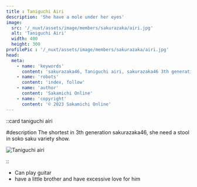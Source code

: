 ```yaml
---
title : Taniguchi Airi
description: 'She have a mole under her eyes'
image:
  src: '/_nuxt/assets/image/members/sakurazaka/airi.jpg'
  alt: 'Taniguchi Airi'
  width: 400
  height: 300
profilePic : '/_nuxt/assets/image/members/sakurazaka/airi.jpg'
head:
  meta:
    - name: 'keywords'
      content: 'sakurazaka46, Taniguchi airi, sakurazaka46 3th generation'
    - name: 'robots'
      content: 'index, follow'
    - name: 'author'
      content: 'Sakamichi Online'
    - name: 'copyright'
      content: '© 2023 Sakamichi Online'
---
```


::card
taniguchi airi

#description
The shortest in 3th generation sakurazaka46, she need
a stool in soko saku variety show.

![Taniguchi airi](/_nuxt/assets/image/members/sakurazaka/airi.jpg)

::
- Can play guitar
- have a little brother and have excessive love for him